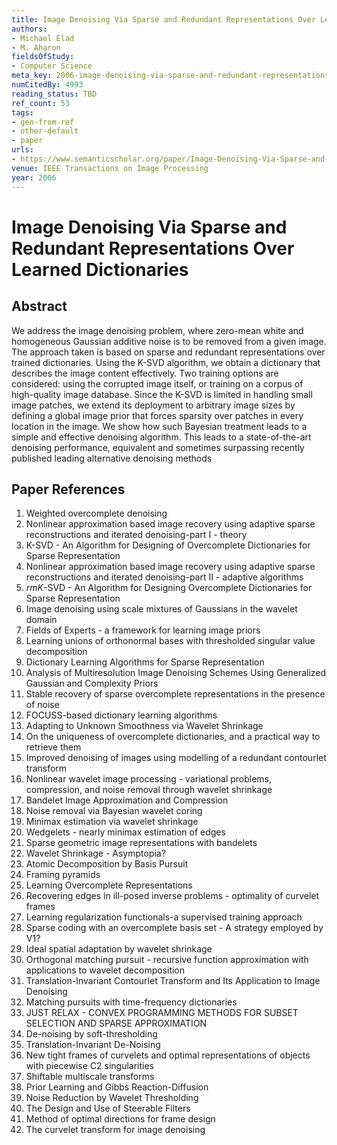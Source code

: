 ```yaml
---
title: Image Denoising Via Sparse and Redundant Representations Over Learned Dictionaries
authors:
- Michael Elad
- M. Aharon
fieldsOfStudy:
- Computer Science
meta_key: 2006-image-denoising-via-sparse-and-redundant-representations-over-learned-dictionaries
numCitedBy: 4993
reading_status: TBD
ref_count: 53
tags:
- gen-from-ref
- other-default
- paper
urls:
- https://www.semanticscholar.org/paper/Image-Denoising-Via-Sparse-and-Redundant-Over-Elad-Aharon/e07416eabd4ba6c69fa473756bb04ae7161177be?sort=total-citations
venue: IEEE Transactions on Image Processing
year: 2006
---
```


# Image Denoising Via Sparse and Redundant Representations Over Learned Dictionaries

## Abstract

We address the image denoising problem, where zero-mean white and homogeneous Gaussian additive noise is to be removed from a given image. The approach taken is based on sparse and redundant representations over trained dictionaries. Using the K-SVD algorithm, we obtain a dictionary that describes the image content effectively. Two training options are considered: using the corrupted image itself, or training on a corpus of high-quality image database. Since the K-SVD is limited in handling small image patches, we extend its deployment to arbitrary image sizes by defining a global image prior that forces sparsity over patches in every location in the image. We show how such Bayesian treatment leads to a simple and effective denoising algorithm. This leads to a state-of-the-art denoising performance, equivalent and sometimes surpassing recently published leading alternative denoising methods

## Paper References

1. Weighted overcomplete denoising
2. Nonlinear approximation based image recovery using adaptive sparse reconstructions and iterated denoising-part I - theory
3. K-SVD - An Algorithm for Designing of Overcomplete Dictionaries for Sparse Representation
4. Nonlinear approximation based image recovery using adaptive sparse reconstructions and iterated denoising-part II - adaptive algorithms
5. $rm K$-SVD - An Algorithm for Designing Overcomplete Dictionaries for Sparse Representation
6. Image denoising using scale mixtures of Gaussians in the wavelet domain
7. Fields of Experts - a framework for learning image priors
8. Learning unions of orthonormal bases with thresholded singular value decomposition
9. Dictionary Learning Algorithms for Sparse Representation
10. Analysis of Multiresolution Image Denoising Schemes Using Generalized Gaussian and Complexity Priors
11. Stable recovery of sparse overcomplete representations in the presence of noise
12. FOCUSS-based dictionary learning algorithms
13. Adapting to Unknown Smoothness via Wavelet Shrinkage
14. On the uniqueness of overcomplete dictionaries, and a practical way to retrieve them
15. Improved denoising of images using modelling of a redundant contourlet transform
16. Nonlinear wavelet image processing - variational problems, compression, and noise removal through wavelet shrinkage
17. Bandelet Image Approximation and Compression
18. Noise removal via Bayesian wavelet coring
19. Minimax estimation via wavelet shrinkage
20. Wedgelets - nearly minimax estimation of edges
21. Sparse geometric image representations with bandelets
22. Wavelet Shrinkage - Asymptopia?
23. Atomic Decomposition by Basis Pursuit
24. Framing pyramids
25. Learning Overcomplete Representations
26. Recovering edges in ill-posed inverse problems - optimality of curvelet frames
27. Learning regularization functionals-a supervised training approach
28. Sparse coding with an overcomplete basis set - A strategy employed by V1?
29. Ideal spatial adaptation by wavelet shrinkage
30. Orthogonal matching pursuit - recursive function approximation with applications to wavelet decomposition
31. Translation-Invariant Contourlet Transform and Its Application to Image Denoising
32. Matching pursuits with time-frequency dictionaries
33. JUST RELAX - CONVEX PROGRAMMING METHODS FOR SUBSET SELECTION AND SPARSE APPROXIMATION
34. De-noising by soft-thresholding
35. Translation-Invariant De-Noising
36. New tight frames of curvelets and optimal representations of objects with piecewise C2 singularities
37. Shiftable multiscale transforms
38. Prior Learning and Gibbs Reaction-Diffusion
39. Noise Reduction by Wavelet Thresholding
40. The Design and Use of Steerable Filters
41. Method of optimal directions for frame design
42. The curvelet transform for image denoising

